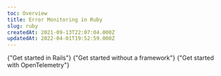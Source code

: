 ```yaml
---
toc: Overview
title: Error Monitoring in Ruby
slug: ruby
createdAt: 2021-09-13T22:07:04.000Z
updatedAt: 2022-04-01T19:52:59.000Z
---
```



<MissingFrameworkCopy/>

<DocsCardGroup>
    <DocsCard title="Rails" href="../ruby/rails">
        {"Get started in Rails"}
    </DocsCard>
    <DocsCard title="Other" href="../ruby/other">
        {"Get started without a framework"}
    </DocsCard>
    <DocsCard title="Ruby OpenTelemetry" href="../../7_native-opentelemetry/2_error-monitoring.md">
        {"Get started with OpenTelemetry"}
    </DocsCard>
</DocsCardGroup>
